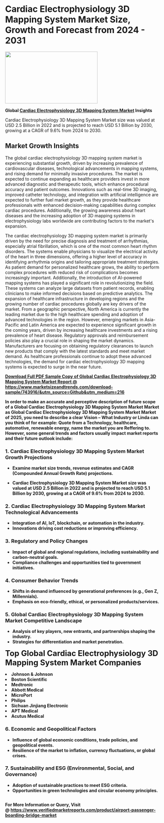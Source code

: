 <H1>Cardiac Electrophysiology 3D Mapping System Market Size, Growth and Forecast from 2024 - 2031</H1><img class="aligncenter size-medium wp-image-584254" src="https://thirdeyenews.in/wp-content/uploads/2024/09/Global-Market-Research-300x168.jpeg" alt="" width="300" height="168" /><p><strong>Global&nbsp;<a href="https://www.marketsizeandtrends.com/download-sample/743916/&amp;utm_source=Github&utm_medium=216">Cardiac Electrophysiology 3D Mapping System Market</a> Insights</strong></p><p>Cardiac Electrophysiology 3D Mapping System Market size was valued at USD 2.5 Billion in 2022 and is projected to reach USD 5.1 Billion by 2030, growing at a CAGR of 9.6% from 2024 to 2030.</p><p><h2>Market Growth Insights</h2> <p>The global cardiac electrophysiology 3D mapping system market is experiencing substantial growth, driven by increasing prevalence of cardiovascular diseases, technological advancements in mapping systems, and rising demand for minimally invasive procedures. The market is expected to continue expanding as healthcare providers invest in more advanced diagnostic and therapeutic tools, which enhance procedural accuracy and patient outcomes. Innovations such as real-time 3D imaging, improved catheter technology, and integration with artificial intelligence are expected to further fuel market growth, as they provide healthcare professionals with enhanced decision-making capabilities during complex cardiac procedures. Additionally, the growing awareness about heart diseases and the increasing adoption of 3D mapping systems in electrophysiology labs worldwide are contributing factors to the market's expansion.</p> <p><strong><a href="#"></a></strong></p> <p>The cardiac electrophysiology 3D mapping system market is primarily driven by the need for precise diagnosis and treatment of arrhythmias, especially atrial fibrillation, which is one of the most common heart rhythm disorders. The systems enable physicians to visualize the electrical activity of the heart in three dimensions, offering a higher level of accuracy in identifying arrhythmia origins and tailoring appropriate treatment strategies. As patient demand for personalized healthcare grows, the ability to perform complex procedures with reduced risk of complications becomes increasingly important. Additionally, the introduction of AI-powered mapping systems has played a significant role in revolutionizing the field. These systems can analyze large datasets from patient records, enabling clinicians to make informed decisions based on predictive analytics. The expansion of healthcare infrastructure in developing regions and the growing number of cardiac procedures globally are key drivers of the market. From a geographic perspective, North America is currently the leading market due to the high healthcare spending and adoption of advanced technologies in the region. However, emerging markets in Asia-Pacific and Latin America are expected to experience significant growth in the coming years, driven by increasing healthcare investments and a rising prevalence of heart disease. Regulatory approvals and reimbursement policies also play a crucial role in shaping the market dynamics. Manufacturers are focusing on obtaining regulatory clearances to launch new products that comply with the latest standards and meet market demand. As healthcare professionals continue to adopt these advanced technologies, the demand for cardiac electrophysiology 3D mapping systems is expected to surge in the near future.</p> <p><strong><a href="#"></p><p><span class=""><strong>Download Full PDF Sample Copy of Global Cardiac Electrophysiology 3D Mapping System Market Report</strong> @ <a href="https://www.marketsizeandtrends.com/download-sample/743916/&amp;utm_source=Github&utm_medium=216" target="_blank">https://www.marketsizeandtrends.com/download-sample/743916/&amp;utm_source=Github&utm_medium=216</a></span></p><p>In order to make an accurate and perceptive description of future scope of a Global&nbsp;Cardiac Electrophysiology 3D Mapping System Market Market as Global&nbsp;Cardiac Electrophysiology 3D Mapping System Market Market of 2025, you need to describe a clear Vision &ndash; What Industry or Linda can you think of for example: Quote from a Technology, healthcare, automotive, renewable energy, name the market you are Reffering to. However, some general trends and factors usually impact market reports and their future outlook include:</p><h3>1.&nbsp;<strong>Cardiac Electrophysiology 3D Mapping System Market Growth Projections</strong></h3><ul><li>Examine market size trends, revenue estimates and CAGR (Compounded Annual Growth Rate) projections.</li><li><p>Cardiac Electrophysiology 3D Mapping System Market size was valued at USD 2.5 Billion in 2022 and is projected to reach USD 5.1 Billion by 2030, growing at a CAGR of 9.6% from 2024 to 2030.</p></li></ul><h3>2.&nbsp;<strong>Cardiac Electrophysiology 3D Mapping System Market Technological Advancements</strong></h3><ul><li>Integration of AI, IoT, blockchain, or automation in the industry.</li><li>Innovations driving cost reductions or improving efficiency.</li></ul><h3>3.&nbsp;<strong>Regulatory and Policy Changes</strong></h3><ul><li>Impact of global and regional regulations, including sustainability and carbon-neutral goals.</li><li>Compliance challenges and opportunities tied to government initiatives.</li></ul><h3>4.&nbsp;<strong>Consumer Behavior Trends</strong></h3><ul><li>Shifts in demand influenced by generational preferences (e.g., Gen Z, Millennials).</li><li>Emphasis on eco-friendly, ethical, or personalized products/services.</li></ul><h3>5.&nbsp;<strong>Global Cardiac Electrophysiology 3D Mapping System Market Competitive Landscape</strong></h3><ul><li>Analysis of key players, new entrants, and partnerships shaping the industry.</li><li>Strategies for differentiation and market penetration.</li></ul><p data-pm-slice="1 1 []"><span style="color: inherit; font-family: inherit; font-size: 25px;">Top Global Cardiac Electrophysiology 3D Mapping System Market Companies</span></p><div class="" data-test-id=""><p><li>Johnson & Johnson</li><li> Boston Scientific</li><li> Medtronic</li><li> Abbott Medical</li><li> MicroPort</li><li> Philips</li><li> Sichuan Jinjiang Electronic</li><li> APT Medical</li><li> Acutus Medical</li></p></div><h3>6.&nbsp;<strong>Economic and Geopolitical Factors</strong></h3><ul><li>Influence of global economic conditions, trade policies, and geopolitical events.</li><li>Resilience of the market to inflation, currency fluctuations, or global crises.</li></ul><h3>7.&nbsp;<strong>Sustainability and ESG (Environmental, Social, and Governance)</strong></h3><ul><li>Adoption of sustainable practices to meet ESG criteria.</li><li>Opportunities in green technologies and circular economy principles.</li></ul><h2><strong style="font-size: 14px;">For More Information or Query, Visit @&nbsp;</strong><a style="background-color: #ffffff; font-size: 14px;" href="https://www.marketsizeandtrends.com/report/cardiac-electrophysiology-3d-mapping-system-market/" target="_blank">https://www.verifiedmarketreports.com/product/airport-passenger-boarding-bridge-market</a></h2>
